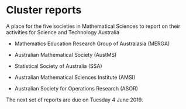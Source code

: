 # Cluster reports
A place for the five societies in Mathematical Sciences to report on their activities for Science and Technology Australia

* Mathematics Education Research Group of Australasia (MERGA)

* Australian Mathematical Society (AustMS)

* Statistical Society of Australia (SSA)

* Australian Mathematical Sciences Institute (AMSI)

* Australian Society for Operations Research (ASOR)

The next set of reports are due on Tuesday 4 June 2019.
